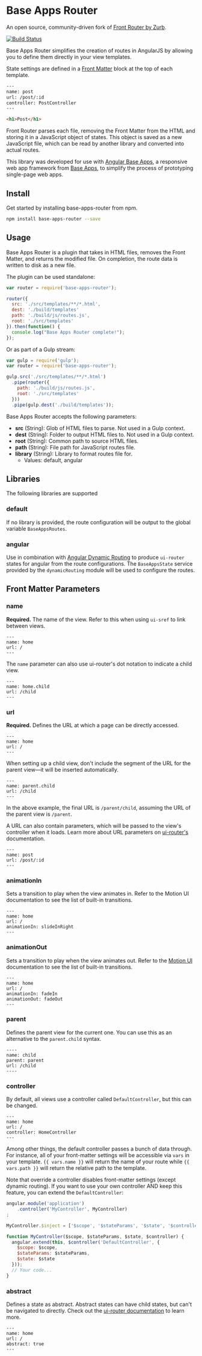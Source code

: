 # Base Apps Router

An open source, community-driven fork of [Front Router by Zurb](https://github.com/zurb/front-router).

[![Build Status](https://travis-ci.org/base-apps/base-apps-router.svg)](https://travis-ci.org/base-apps/base-apps-router)

Base Apps Router simplifies the creation of routes in AngularJS by allowing you to define them directly in your view templates.

State settings are defined in a [Front Matter](http://jekyllrb.com/docs/frontmatter/) block at the top of each template.

```html
---
name: post
url: /post/:id
controller: PostController
---

<h1>Post</h1>
```

Front Router parses each file, removing the Front Matter from the HTML and storing it in a JavaScript object of states. This object is saved as a new JavaScript file, which can be read by another library and converted into actual routes.

This library was developed for use with [Angular Base Apps](https://github.com/base-apps/angular-base-apps), a responsive web app framework from [Base Apps](https://github.com/base-apps), to simplify the process of prototyping single-page web apps.

## Install

Get started by installing base-apps-router from npm.

```bash
npm install base-apps-router --save
```

## Usage

Base Apps Router is a plugin that takes in HTML files, removes the Front Matter, and returns the modified file. On completion, the route data is written to disk as a new file.

The plugin can be used standalone:
```js
var router = require('base-apps-router');

router({
  src: './src/templates/**/*.html',
  dest: './build/templates'
  path: './build/js/routes.js',
  root: './src/templates'
}).then(function() {
  console.log("Base Apps Router complete!");
});
```

Or as part of a Gulp stream:
```js
var gulp = require('gulp');
var router = require('base-apps-router');

gulp.src('./src/templates/**/*.html')
  .pipe(router({
    path: './build/js/routes.js',
    root: './src/templates'
  }))
  .pipe(gulp.dest('./build/templates'));
```

Base Apps Router accepts the following parameters:

  - **src** (String): Glob of HTML files to parse. Not used in a Gulp context.
  - **dest** (String): Folder to output HTML files to. Not used in a Gulp context.
  - **root** (String): Common path to source HTML files.
  - **path** (String): File path for JavaScript routes file.
  - **library** (String): Library to format routes file for.
    - Values: default, angular

## Libraries

The following libraries are supported

### default

If no library is provided, the route configuration will be output to the global variable `BaseAppsRoutes`.

### angular

Use in combination with [Angular Dynamic Routing](https://github.com/base-apps/angular-dynamic-routing) to produce `ui-router` states for angular from the route configurations.  The `BaseAppsState` service provided by the `dynamicRouting` module will be used to configure the routes.

## Front Matter Parameters

### name

**Required.** The name of the view. Refer to this when using `ui-sref` to link between views.

```
---
name: home
url: /
---
```

The `name` parameter can also use ui-router's dot notation to indicate a child view.

```
---
name: home.child
url: /child
---
```

### url

**Required.** Defines the URL at which a page can be directly accessed.

```
---
name: home
url: /
---
```

When setting up a child view, don't include the segment of the URL for the parent view&mdash;it will be inserted automatically.

```
---
name: parent.child
url: /child
---
```

 In the above example, the final URL is `/parent/child`, assuming the URL of the parent view is `/parent`.

 A URL can also contain parameters, which will be passed to the view's controller when it loads. Learn more about URL parameters on [ui-router's](https://github.com/angular-ui/ui-router/wiki/URL-Routing#url-parameters) documentation.

```
---
name: post
url: /post/:id
---
```

### animationIn

Sets a transition to play when the view animates in. Refer to the <a ui-sref="motion-ui">Motion UI</a> documentation to see the list of built-in transitions.

```
---
name: home
url: /
animationIn: slideInRight
---
```

### animationOut

Sets a transition to play when the view animates out. Refer to the [Motion UI](https://github.com/base-apps/angular-base-apps) documentation to see the list of built-in transitions.

```
---
name: home
url: /
animationIn: fadeIn
animationOut: fadeOut
---
```

### parent

Defines the parent view for the current one. You can use this as an alternative to the `parent.child` syntax.

```
----
name: child
parent: parent
url: /child
----
```

### controller

By default, all views use a controller called `DefaultController`, but this can be changed.

```
---
name: home
url: /
controller: HomeController
---
```

Among other things, the default controller passes a bunch of data through. For instance, all of your front-matter settings will be accessible via `vars` in your template. `{{ vars.name }}` will return the name of your route while `{{ vars.path }}` will return the relative path to the template.

Note that override a controller disables front-matter settings (except dynamic routing). If you want to use your own controller AND keep this feature, you can extend the `DefaultController`:</p>

```javascript
angular.module('application')
    .controller('MyController', MyController)
;

MyController.$inject = ['$scope', '$stateParams', '$state', '$controller'];

function MyController($scope, $stateParams, $state, $controller) {
  angular.extend(this, $controller('DefaultController', {
    $scope: $scope,
    $stateParams: $stateParams,
    $state: $state
  }));
  // Your code...
}
```

### abstract

Defines a state as abstract. Abstract states can have child states, but can't be navigated to directly. Check out the [ui-router documentation](https://github.com/angular-ui/ui-router/wiki/Nested-States-%26-Nested-Views#abstract-states) to learn more.

```
---
name: home
url: /
abstract: true
---
```
